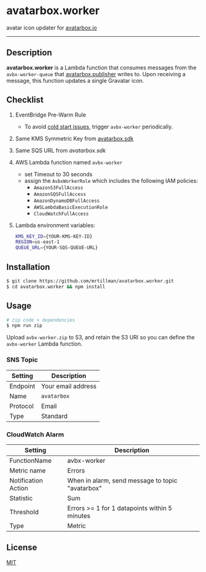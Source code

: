 # avatarbox.worker

avatar icon updater for [avatarbox.io](https://avatarbox.io)

---

## Description

**avatarbox.worker** is a Lambda function that consumes messages from the `avbx-worker-queue` that [avatarbox.publisher](https://github.com/mrtillman/avatarbox.publisher) writes to. Upon receiving a message, this function updates a single Gravatar icon.

## Checklist

1. EventBridge Pre-Warm Rule
    - To avoid [cold start issues](https://github.com/mrtillman/avatarbox.worker/wiki/Resolving-Cold-Start-Issues), trigger `avbx-worker` periodically.
3. Same KMS Symmetric Key from [avatarbox.sdk](https://github.com/mrtillman/avatarbox.sdk)
4. Same SQS URL from *avatarbox.sdk*
5. AWS Lambda function named `avbx-worker`
    - set Timeout to 30 seconds
    - assign the `AvbxWorkerRole` which includes the following IAM policies:
      - `AmazonS3FullAccess`
      - `AmazonSQSFullAccess`
      - `AmazonDynamoDBFullAccess`
      - `AWSLambdaBasicExecutionRole`
      - `CloudWatchFullAccess`

5. Lambda environment variables:

    ```sh
    KMS_KEY_ID={YOUR-KMS-KEY-ID}
    REGION=us-east-1
    QUEUE_URL={YOUR-SQS-QUEUE-URL}
    ```

## Installation

```sh
$ git clone https://github.com/mrtillman/avatarbox.worker.git
$ cd avatarbox.worker && npm install
```

## Usage

```sh
# zip code + dependencies
$ npm run zip
```

Upload `avbx-worker.zip` to S3, and retain the S3 URI so you can define the `avbx-worker` Lambda function.

### SNS Topic

|Setting|Description|
|---|---|
|Endpoint|Your email address|
|Name| `avatarbox`|
|Protocol|Email|
|Type| Standard|

### CloudWatch Alarm

|Setting|Description|
|---|---|
|FunctionName|avbx-worker|
|Metric name|Errors|
|Notification Action|When in alarm, send message to topic "avatarbox"|
|Statistic|Sum|
|Threshold|Errors >= 1 for 1 datapoints within 5 minutes|
|Type|Metric|

## License

[MIT](https://github.com/mrtillman/avatarbox.worker/blob/main/LICENSE)
